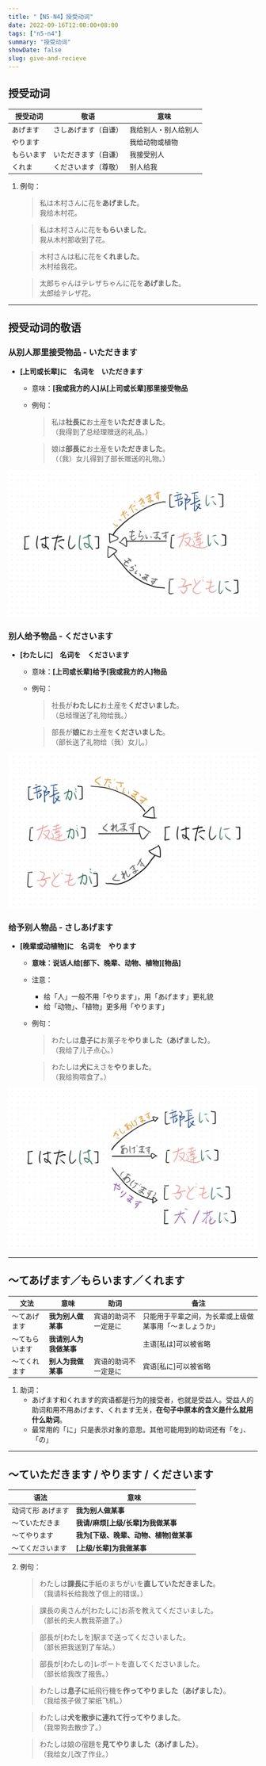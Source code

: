 ```yaml
---
title: "【N5-N4】授受动词"
date: 2022-09-16T12:00:00+08:00
tags: ["n5-n4"]
summary: "授受动词"
showDate: false
slug: give-and-recieve
---
```


## 授受动词

| 授受动词 | 敬语 | 意味 |
| --- | --- | --- |
| あげます | さしあげます（自谦） | 我给别人・别人给别人 |
| やります || 我给动物或植物 |
| もらいます | いただきます（自谦） | 我接受别人 |
| くれま | くださいます（尊敬） | 别人给我 |

1. 例句：
    > 私は木村さんに花を**あげました**。   
    我给木村花。

    > 私は木村さんに花を**もらいました**。  
    我从木村那收到了花。

    > 木村さんは私に花を**くれました**。  
    木村给我花。

    > 太郎ちゃんはテレザちゃんに花を**あげました**。  
    太郎给テレザ花。

---
## 授受动词的敬语
### 从别人那里接受物品 - いただきます
- **[上司或长辈]に　名词を　いただきます** 
    - 意味：**[我或我方的人]从[上司或长辈]那里接受物品**
    - 例句：
        > 私は**社長に**お土産を**いただきました**。  
         （我得到了总经理赠送的礼品。）

        > 娘は**部長に**お土産を**いただきました**。  
         （（我）女儿得到了部长赠送的礼物。）

![](recieve-from.jpg)


### 别人给予物品 - くださいます
- **[わたしに]　名词を　くださいます**
    - 意味：**[上司或长辈]给予[我或我方的人]物品**
    - 例句：
        > 社長が**わたしに**お土産を**くださいました**。  
         （总经理送了礼物给我。）
        
        > 部長が**娘に**お土産を**くださいました**。  
         （部长送了礼物给（我）女儿。）

![](people-give-it-to-me.jpg)


### 给予别人物品 - さしあげます
- **[晚辈或动植物]に　名词を　やります**
    - **意味：说话人给[部下、晚辈、动物、植物][物品]**
    - 注意：
        - 给「人」一般不用「やります」，用「あげます」更礼貌
        - 给「动物」、「植物」更多用「やります」
    - 例句：
        > わたしは**息子に**お菓子を**やりました（あげました）**。  
         （我给了儿子点心。）

        > わたしは**犬に**えさを**やりました**。  
         （我给狗喂食了。）

![](give-it-to.jpg)

---
## 〜てあげます／もらいます／くれます
| 文法 |意味 | 助词 | 备注 |
| --- | --- | --- | --- |
| 〜てあげます | **我为别人做某事** | 宾语的助词不一定是に | 只能用于平辈之间，为长辈或上级做某事用「～ましょうか」 |
| 〜てもらいます | **我请别人为我做某事** | | 主语[私は]可以被省略 |
| 〜てくれます | **别人为我做某事** | 宾语的助词不一定是に | 宾语[私に]可以被省略 |

1. 助词：
    - あげます和くれます的宾语都是行为的接受者，也就是受益人。受益人的助词和用不用あげます、くれます无关，**在句子中原本的含义是什么就用什么助词**。
    - 最常用的「に」只是表示对象的意思。其他可能用到的助词还有「を」、「の」

---
## 〜ていただきます / やります / くださいます

| 语法 | 意味 |
| --- | --- |
| 动词て形 あげます | **我为别人做某事** |
| 〜ていただきま | **我请/麻烦[上级/长辈]为我做某事** |
| 〜てやります | **我为[下级、晚辈、动物、植物]做某事** |
| 〜てくださいます | **[上级/长辈]为我做某事** |

2. 例句：
    > わたしは**課長に**手紙のまちがいを**直していただきました**。  
     （我请科长给我改了信上的错误。）
    
    > 課長の奥さんが[わたしに]お茶を教えてくださいました。  
     （部长的夫人教我茶道了。）

    > 部長が[わたしを]駅まで送ってくださいました。  
     （部长把我送到了车站。）

    > 部長が[わたしの]レポートを直してくださいました。  
     （部长给我改了报告。）

    > わたしは**息子に**紙飛行機を**作ってやりました（あげました）**。  
     （我给孩子做了架纸飞机。）

    > わたしは**犬を散歩に連れて行ってやりました**。  
     （我带狗去散步了。）

    > わたしは娘の宿題を**見てやりました（あげました）**。  
     （我给女儿改了作业。）